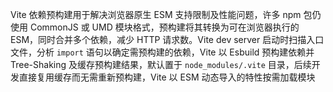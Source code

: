 Vite 依赖预构建用于解决浏览器原生 ESM 支持限制及性能问题，许多 npm 包仍使用 CommonJS 或 UMD 模块格式，预构建将其转换为可在浏览器执行的 ESM，同时合并多个依赖，减少 HTTP 请求数。Vite dev server 启动时扫描入口文件，分析 `import` 语句以确定需预构建的依赖，Vite 以 Esbuild 预构建依赖并 Tree-Shaking 及缓存预构建结果，默认置于 `node_modules/.vite` 目录，后续开发直接复用缓存而无需重新预构建，Vite 以 ESM 动态导入的特性按需加载模块

